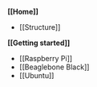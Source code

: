 **[[Home]]**
* [[Structure]]

**[[Getting started]]**
* [[Raspberry Pi]]
* [[Beaglebone Black]]
* [[Ubuntu]]
